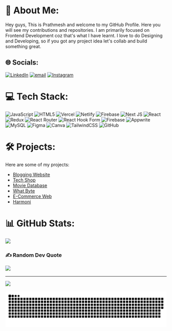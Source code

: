# 💫 About Me:
Hey guys, This is Prathmesh and welcome to my GitHub Profile. Here you will see my contributions and repositories. I am primarily focused on Frontend Development coz that's what I have learnt. I love to do Designing and Developing, so if you got any project idea let's collab and build something great.


## 🌐 Socials:
[![LinkedIn](https://img.shields.io/badge/LinkedIn-%230077B5.svg?logo=linkedin&logoColor=white)](https://linkedin.com/in/https://www.linkedin.com/in/prathmesh-borate-063b19204/) [![email](https://img.shields.io/badge/Email-D14836?logo=gmail&logoColor=white)](mailto:prathmeshborate01@gmail.com) [![Instagram](https://img.shields.io/badge/Instagram-%23E4405F.svg?logo=Instagram&logoColor=white)](https://instagram.com/https://www.instagram.com/borate_prathmesh/)

# 💻 Tech Stack:
![JavaScript](https://img.shields.io/badge/javascript-%23323330.svg?style=for-the-badge&logo=javascript&logoColor=%23F7DF1E) ![HTML5](https://img.shields.io/badge/html5-%23E34F26.svg?style=for-the-badge&logo=html5&logoColor=white) ![Vercel](https://img.shields.io/badge/vercel-%23000000.svg?style=for-the-badge&logo=vercel&logoColor=white) ![Netlify](https://img.shields.io/badge/netlify-%23000000.svg?style=for-the-badge&logo=netlify&logoColor=#00C7B7) ![Firebase](https://img.shields.io/badge/firebase-%23039BE5.svg?style=for-the-badge&logo=firebase) ![Next JS](https://img.shields.io/badge/Next-black?style=for-the-badge&logo=next.js&logoColor=white) ![React](https://img.shields.io/badge/react-%2320232a.svg?style=for-the-badge&logo=react&logoColor=%2361DAFB) ![Redux](https://img.shields.io/badge/redux-%23593d88.svg?style=for-the-badge&logo=redux&logoColor=white) ![React Router](https://img.shields.io/badge/React_Router-CA4245?style=for-the-badge&logo=react-router&logoColor=white) ![React Hook Form](https://img.shields.io/badge/React%20Hook%20Form-%23EC5990.svg?style=for-the-badge&logo=reacthookform&logoColor=white) ![Firebase](https://img.shields.io/badge/firebase-a08021?style=for-the-badge&logo=firebase&logoColor=ffcd34) ![Appwrite](https://img.shields.io/badge/Appwrite-%23FD366E.svg?style=for-the-badge&logo=appwrite&logoColor=white) ![MySQL](https://img.shields.io/badge/mysql-4479A1.svg?style=for-the-badge&logo=mysql&logoColor=white) ![Figma](https://img.shields.io/badge/figma-%23F24E1E.svg?style=for-the-badge&logo=figma&logoColor=white) ![Canva](https://img.shields.io/badge/Canva-%2300C4CC.svg?style=for-the-badge&logo=Canva&logoColor=white) ![TailwindCSS](https://img.shields.io/badge/tailwindcss-%2338B2AC.svg?style=for-the-badge&logo=tailwind-css&logoColor=white) ![GitHub](https://img.shields.io/badge/github-%23121011.svg?style=for-the-badge&logo=github&logoColor=white)

# 🛠️ Projects:
Here are some of my projects:

- [Blogging Website](https://blogging-website-sigma-eight.vercel.app/)
- [Tech Shop](https://tech-shop-murex.vercel.app/)
- [Movie Database](https://movie-db-xi-three.vercel.app/)
- [What Byte](https://what-byte-eight.vercel.app/)
- [E-Commerce Web](https://e-commerce-web-virid-three.vercel.app/)
- [Harmoni](https://harmoni-teal.vercel.app/)

# 📊 GitHub Stats:
 <!---![](https://github-readme-stats.vercel.app/api?username=prathmeshborate&theme=dark&hide_border=false&include_all_commits=true&count_private=false)<br/>-->
![](https://github-readme-streak-stats.herokuapp.com/?user=prathmeshborate&theme=dark&hide_border=false)<br/>
 <!---![](https://github-readme-stats.vercel.app/api/top-langs/?username=prathmeshborate&theme=dark&hide_border=false&include_all_commits=true&count_private=false&layout=compact)-->

### ✍️ Random Dev Quote
![](https://quotes-github-readme.vercel.app/api?type=horizontal&theme=radical)

---
[![](https://visitcount.itsvg.in/api?id=prathmeshborate&icon=0&color=0)](https://visitcount.itsvg.in)

<picture>
  <source media="(prefers-color-scheme: dark)" srcset="https://raw.githubusercontent.com/prathmeshborate/prathmeshborate/output/github-snake-dark.svg" />
  <source media="(prefers-color-scheme: light)" srcset="https://raw.githubusercontent.com/prathmeshborate/prathmeshborate/output/github-snake.svg" />
  <img alt="github-snake" src="https://raw.githubusercontent.com/prathmeshborate/prathmeshborate/output/github-snake.svg" />
</picture>
